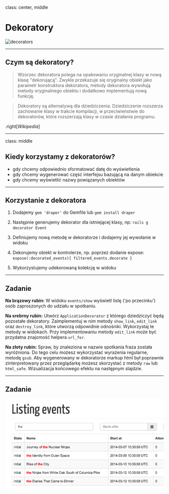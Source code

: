 class: center, middle

# Dekoratory

![decorators](http://wac.450f.edgecastcdn.net/80450F/929nin.com/files/2013/04/shark-cat.jpg)

---

## Czym są dekoratory?

> Wzorzec dekoratora polega na opakowaniu oryginalnej klasy w nową klasę "dekorującą". Zwykle przekazuje się
> oryginalny obiekt jako parametr konstruktora dekoratora, metody dekoratora wywołują metody oryginalnego
> obiektu i dodatkowo implementują nową funkcję.

> Dekoratory są alternatywą dla dziedziczenia. Dziedziczenie rozszerza zachowanie klasy w trakcie kompilacji,
> w przeciwieństwie do dekoratorów, które rozszerzają klasy w czasie działania programu.

.right[_Wikipedia_]

---
class: middle

## Kiedy korzystamy z dekoratorów?

* gdy chcemy odpowiednio sformatować datę do wyświetlenia
* gdy chcemy wygenerować część interfejsu bazującą na danym obiekcie
* gdy chcemy wyświetlić nazwy powiązanych obiektów

---

## Korzystanie z dekoratora

1. Dodajemy `gem 'draper'` do Gemfile lub `gem install draper`

2. Następnie generujemy dekorator dla istniejącej klasy, np: `rails g decorator Event`

3. Definiujemy nową metodę w dekoratorze i dodajemy jej wywołanie w widoku

4. Dekorujemy obiekt w kontrolerze, np. poprzez dodanie expose: `expose(:decorated_events){ filtered_events.decorate }`

5. Wykorzystujemy udekorowaną kolekcję w widoku

---

## Zadanie

**Na brązowy rubin:**
W widoku `events/show` wyświetl listę ('po przecinku') osób zaproszonych do udziału w spotkaniu.

**Na srebrny rubin:**
Utwórz `ApplicationDecorator` z którego dziedziczyć będą pozostałe dekoratory. Zaimplementuj w nim metody `show_link`,
`edit_link` oraz `destroy_link`, które utworzą odpowidnie odnośniki. Wykorzystaj te metody w widokach. Przy
implementowaniu metody `edit_link` może być przydatna znajomość helpera `url_for`.

**Na złoty rubin:**
Spraw, by znaleziona w nazwie spotkania fraza została wyróżniona. Do tego celu możesz wykorzystać wyrażenia regularne,
metodę `gsub`. Aby wygenerowany w dekoratorze markup html był poprawnie zinterpretowany przez przeglądarkę możesz
skorzystać z metody `raw` lub `html_safe`. Wizualizacja końcowego efektu na następnym slajdzie.

---

## Zadanie

![listing](../images/list_results.png)
